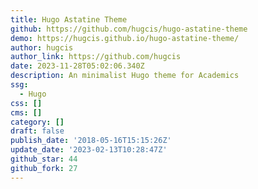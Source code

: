 ```yaml
---
title: Hugo Astatine Theme
github: https://github.com/hugcis/hugo-astatine-theme
demo: https://hugcis.github.io/hugo-astatine-theme/
author: hugcis
author_link: https://github.com/hugcis
date: 2023-11-28T05:02:06.340Z
description: An minimalist Hugo theme for Academics
ssg:
  - Hugo
css: []
cms: []
category: []
draft: false
publish_date: '2018-05-16T15:15:26Z'
update_date: '2023-02-13T10:28:47Z'
github_star: 44
github_fork: 27
---
```

